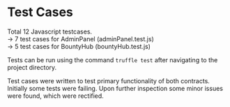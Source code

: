 
# Test Cases

Total 12 Javascript testcases.  
-> 7 test cases for AdminPanel (adminPanel.test.js)  
-> 5 test cases for BountyHub (bountyHub.test.js)  

Tests can be run using the command `truffle test` after navigating to the project directory.  

Test cases were written to test primary functionality of both contracts. Initially some tests were failing. Upon further inspection some minor issues were found, which were rectified.  
